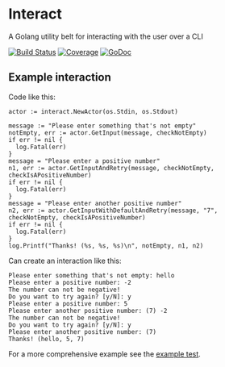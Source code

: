 # Interact
A Golang utility belt for interacting with the user over a CLI

[![Build Status](https://travis-ci.org/deiwin/interact.svg?branch=master)](https://travis-ci.org/deiwin/interact)
[![Coverage](http://gocover.io/_badge/github.com/deiwin/interact?0)](http://gocover.io/github.com/deiwin/interact)
[![GoDoc](https://godoc.org/github.com/deiwin/interact?status.svg)](https://godoc.org/github.com/deiwin/interact)

## Example interaction

Code like this:
```
actor := interact.NewActor(os.Stdin, os.Stdout)

message := "Please enter something that's not empty"
notEmpty, err := actor.GetInput(message, checkNotEmpty)
if err != nil {
  log.Fatal(err)
}
message = "Please enter a positive number"
n1, err := actor.GetInputAndRetry(message, checkNotEmpty, checkIsAPositiveNumber)
if err != nil {
  log.Fatal(err)
}
message = "Please enter another positive number"
n2, err := actor.GetInputWithDefaultAndRetry(message, "7", checkNotEmpty, checkIsAPositiveNumber)
if err != nil {
  log.Fatal(err)
}
log.Printf("Thanks! (%s, %s, %s)\n", notEmpty, n1, n2)
```

Can create an interaction like this:
```
Please enter something that's not empty: hello
Please enter a positive number: -2
The number can not be negative!
Do you want to try again? [y/N]: y
Please enter a positive number: 5
Please enter another positive number: (7) -2
The number can not be negative!
Do you want to try again? [y/N]: y
Please enter another positive number: (7)
Thanks! (hello, 5, 7)
```

For a more comprehensive example see the [example test](https://github.com/deiwin/interact/blob/master/example_test.go).
